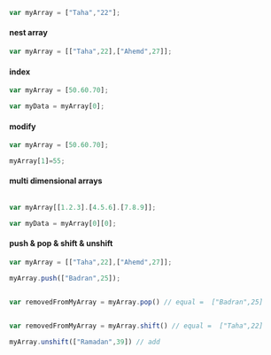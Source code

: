 ```javascript
var myArray = ["Taha","22"];
```


#### nest array
```javascript
var myArray = [["Taha",22],["Ahemd",27]];
```


#### index
```javascript
var myArray = [50.60.70];

var myData = myArray[0];
```

#### modify
```javascript
var myArray = [50.60.70];

myArray[1]=55;
```

#### multi dimensional arrays
```javascript

var myArray[[1.2.3].[4.5.6].[7.8.9]];

var myData = myArray[0][0];
```


#### push & pop & shift & unshift
```javascript
var myArray = [["Taha",22],["Ahemd",27]];

myArray.push(["Badran",25]);


var removedFromMyArray = myArray.pop() // equal =  ["Badran",25]


var removedFromMyArray = myArray.shift() // equal =  ["Taha",22]

myArray.unshift(["Ramadan",39]) // add
```